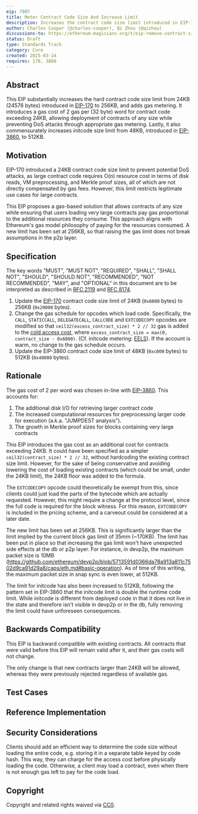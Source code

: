 ```yaml
---
eip: 7907
title: Meter Contract Code Size And Increase Limit
description: Increases the contract code size limit introduced in EIP-170 and adds a gas metering to code loading
author: Charles Cooper (@charles-cooper), Qi Zhou (@qizhou)
discussions-to: https://ethereum-magicians.org/t/eip-remove-contract-size-limit/23156
status: Draft
type: Standards Track
category: Core
created: 2025-03-14
requires: 170, 3860
---
```


## Abstract

This EIP substantially increases the hard contract code size limit from 24KB (24576 bytes) introduced in [EIP-170](./eip-170.md) to 256KB, and adds gas metering. It introduces a gas cost of 2 gas per (32 byte) word for contract code exceeding 24KB, allowing deployment of contracts of any size while preventing DoS attacks through appropriate gas metering. Lastly, it also commensurately increases initcode size limit from 48KB, introduced in [EIP-3860](./eip-3860.md), to 512KB.

## Motivation

EIP-170 introduced a 24KB contract code size limit to prevent potential DoS attacks, as large contract code requires O(n) resource cost in terms of disk reads, VM preprocessing, and Merkle proof sizes, all of which are not directly compensated by gas fees. However, this limit restricts legitimate use cases for large contracts.

This EIP proposes a gas-based solution that allows contracts of any size while ensuring that users loading very large contracts pay gas proportional to the additional resources they consume. This approach aligns with Ethereum's gas model philosophy of paying for the resources consumed. A new limit has been set at 256KB, so that raising the gas limit does not break assumptions in the p2p layer.

## Specification

The key words "MUST", "MUST NOT", "REQUIRED", "SHALL", "SHALL NOT", "SHOULD", "SHOULD NOT", "RECOMMENDED", "NOT RECOMMENDED", "MAY", and "OPTIONAL" in this document are to be interpreted as described in [RFC 2119](https://www.rfc-editor.org/rfc/rfc2119) and [RFC 8174](https://www.rfc-editor.org/rfc/rfc8174).

1. Update the [EIP-170](./eip-170.md) contract code size limit of 24KB (`0x6000` bytes) to 256KB (`0x20000` bytes).
2. Change the gas schedule for opcodes which load code. Specifically, the `CALL`, `STATICCALL`, `DELEGATECALL`, `CALLCODE` and `EXTCODECOPY` opcodes are modified so that `ceil32(excess_contract_size) * 2 // 32` gas is added to the [cold access cost](https://github.com/ethereum/execution-specs/blob/1a587803e3e698407d204888b02342393f8b4fe5/src/ethereum/cancun/vm/instructions/system.py#L367), where `excess_contract_size = max(0, contract_size - 0x6000)`. (Cf. initcode metering: [EELS](https://github.com/ethereum/execution-specs/blob/1a587803e3e698407d204888b02342393f8b4fe5/src/ethereum/cancun/vm/gas.py#L269)). If the account is warm, no change to the gas schedule occurs.
3. Update the EIP-3860 contract code size limit of 48KB (`0xc000` bytes) to 512KB (`0x40000` bytes).

## Rationale

The gas cost of 2 per word was chosen in-line with [EIP-3860](./eip-3860.md). This accounts for:

1. The additional disk I/O for retrieving larger contract code
2. The increased computational resources for preprocessing larger code for execution (a.k.a. "JUMPDEST analysis").
3. The growth in Merkle proof sizes for blocks containing very large contracts

This EIP introduces the gas cost as an additional cost for contracts exceeding 24KB. It could have been specified as a simpler `ceil32(contract_size) * 2 // 32`, without hardcoding the existing contract size limit. However, for the sake of being conservative and avoiding lowering the cost of loading existing contracts (which could be small, under the 24KB limit), the 24KB floor was added to the formula.

The `EXTCODECOPY` opcode could theoretically be exempt from this, since clients could just load the parts of the bytecode which are actually requested. However, this might require a change at the protocol level, since the full code is required for the block witness. For this reason, `EXTCODECOPY` is included in the pricing scheme, and a carveout could be considered at a later date.

The new limit has been set at 256KB. This is significantly larger than the limit implied by the current block gas limit of 35mm (~170KB). The limit has been put in place so that increasing the gas limit won't have unexpected side effects at the db or p2p layer. For instance, in devp2p, the maximum packet size is 10MB (https://github.com/ethereum/devp2p/blob/5713591d0366da78a913a811c7502d9ca91d29a8/caps/eth.md#basic-operation). As of time of this writing, the maximum packet size in snap sync is even lower, at 512KB.

The limit for initcode has also been increased to 512KB, following the pattern set in EIP-3860 that the initcode limit is double the runtime code limit. While initcode is different from deployed code in that it does not live in the state and therefore isn't visible in devp2p or in the db, fully removing the limit could have unforeseen consequences.

## Backwards Compatibility

This EIP is backward compatible with existing contracts. All contracts that were valid before this EIP will remain valid after it, and their gas costs will not change.

The only change is that new contracts larger than 24KB will be allowed, whereas they were previously rejected regardless of available gas.

## Test Cases

## Reference Implementation

## Security Considerations

Clients should add an efficient way to determine the code size without loading the entire code, e.g. storing it in a separate table keyed by code hash. This way, they can charge for the access cost before physically loading the code. Otherwise, a client may load a contract, even when there is not enough gas left to pay for the code load.

## Copyright

Copyright and related rights waived via [CC0](../LICENSE.md).
